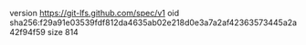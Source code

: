 version https://git-lfs.github.com/spec/v1
oid sha256:f29a91e03539fdf812da4635ab02e218d0e3a7a2af42363573445a2a42f94f59
size 814
